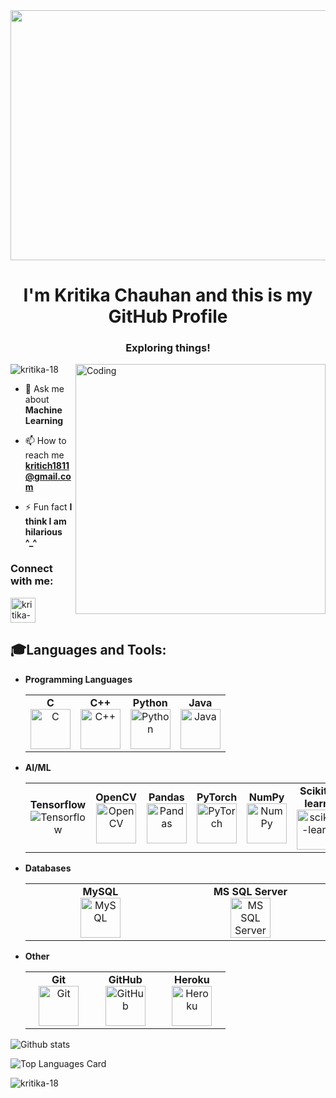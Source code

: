 <!--<img src="https://i.imgur.com/sY6HWkB.gif" width="1000" height="500"/>-->
<img height="400px" width="1000px" src="https://camo.githubusercontent.com/c04834991bd724271632b1aa569fd5ae9564b2c12fdea274f8d577695c8f835d/68747470733a2f2f6d656469612e67726170686173736574732e636f6d2f694f48566b775a4a53524f4f394c616670486958">
<h1 align="center">I'm Kritika Chauhan and this is my GitHub Profile</h1>
<h3 align="center">Exploring things!</h3>
<img align="right" alt="Coding" width="400" src="https://cdn.dribbble.com/users/2851002/screenshots/7736965/media/e08e0676dd54ae8715c2d72bbdd51eb2.gif">
<p align="left"> <img src="https://komarev.com/ghpvc/?username=kritika-18&label=Profile%20views&color=0e75b6&style=flat" alt="kritika-18" /> </p>

- 💬 Ask me about **Machine Learning**

- 📫 How to reach me **kritich1811@gmail.com**

- ⚡ Fun fact **I think I am hilarious ^_^**

<h3 align="left">Connect with me:</h3>
<a href="https://linkedin.com/in/kritika-chauhan-72b79a212" target="blank"><img align="center" src="https://upload.wikimedia.org/wikipedia/commons/8/81/LinkedIn_icon.svg" alt="kritika-chauhan-72b79a212" height="40" width="40" /></a>


 ## 🎓Languages and Tools:
- **Programming Languages**
	<center>
		<table>
			<tbody>
				<tr>
          <td width="25%" align="center">
						<span><strong>C</strong></span><br/>
						<img height="64px" width="64px" src="https://cdn.svgporn.com/logos/c.svg" alt="C">
					</td>
          <td width="25%" align="center">
						<span><strong>C++</strong></span><br/>
						<img height="64px" width="64px" src="https://upload.wikimedia.org/wikipedia/commons/1/18/ISO_C%2B%2B_Logo.svg" alt="C++">
					</td>
					<td width="25%" align="center">
						<span><strong>Python</strong></span><br/>
						<img height="64px" width="64px" src="https://cdn.svgporn.com/logos/python.svg" alt="Python">
					</td>
					<td width="25%" align="center">
						<span><strong>Java</strong></span><br/>
						<img height="64px" width="64px" src="https://cdn.svgporn.com/logos/java.svg" alt="Java">
					</td>
				</tr>
			</tbody>
		</table>
	</center>

 - **AI/ML**
	<center>
		<table>
			<tbody>
				<tr>
          <td width="16%" align="center">
						<span><strong>Tensorflow</strong></span><br/>
						<img src="https://www.vectorlogo.zone/logos/tensorflow/tensorflow-ar21.svg" alt="Tensorflow">
					</td>
					<td width="16%" align="center">
						<span><strong>OpenCV</strong></span><br/>
						<img height="64px" width="64px" src="https://www.vectorlogo.zone/logos/opencv/opencv-icon.svg" alt="OpenCV">
					</td>
					<td width="16%" align="center">
						<span><strong>Pandas</strong></span><br/>
						<img height="64px" width="64px" src="https://upload.wikimedia.org/wikipedia/commons/e/ed/Pandas_logo.svg" alt="Pandas">
					</td>
     <td width="16%" align="center">
						<span><strong>PyTorch</strong></span><br/>
						<img height="64px" width="64px" src="https://www.vectorlogo.zone/logos/pytorch/pytorch-icon.svg" alt="PyTorch">
					</td>
      						<td width="16%" align="center">
						<span><strong>NumPy</strong></span><br/>
						<img height="64px" width="64px" src="https://www.vectorlogo.zone/logos/numpy/numpy-icon.svg" alt="NumPy">
					</td>
					<td width="16%" align="center">
						<span><strong>Scikit-learn</strong></span><br/>
						<img height="64px" width="64px" src="https://upload.wikimedia.org/wikipedia/commons/0/05/Scikit_learn_logo_small.svg" alt="scikit-learn">
					</td>
				</tr>
			</tbody>
		</table>
	</center>
 
- **Databases**
	<center>
		<table>
			<tbody>
				<tr>
					<td width="25%" align="center">
						<span><strong>MySQL</strong></span><br/>
						<img height="64px" width="64px" src="https://www.svgrepo.com/show/303251/mysql-logo.svg" alt="MySQL">
					</td>
					<td width="25%" align="center">
						<span><strong>MS SQL Server</strong></span><br/>
						<img height="64px" width="64px" src="https://www.svgrepo.com/show/303229/microsoft-sql-server-logo.svg" alt="MS SQL Server">
					</td>
				</tr>
			</tbody>
		</table>
	</center>



- **Other**
	<center>
		<table>
			<tbody>
				<tr>
					<td width="25%" align="center">
						<span><strong>Git</strong></span><br/>
						<img height="64px" width="64px" src="https://upload.wikimedia.org/wikipedia/commons/3/3f/Git_icon.svg" alt="Git">
					</td>
					<td width="25%" align="center">
						<span><strong>GitHub</strong></span><br/>
						<img height="64px" width="64px" src="https://upload.wikimedia.org/wikipedia/commons/9/91/Octicons-mark-github.svg" alt="GitHub">
					</td>
					<td width="25%" align="center">
						<span><strong>Heroku</strong></span><br/>
						<img height="64px" width="64px" src="https://www.svgrepo.com/show/303683/heroku-logo.svg" alt="Heroku">
					</td>
					</tr>
			</tbody>
		</table>
	</center>




![Github stats](https://github-readme-stats.vercel.app/api?username=kritika-18&theme=nightowl&show_icons=true&count_private=true)


![Top Languages Card](https://github-readme-stats.vercel.app/api/top-langs/?username=kritika-18&theme=nightowl)



<div align="left">
<p><img align="center" src="https://github-readme-streak-stats.herokuapp.com/?user=kritika-18&theme=nightowl" alt="kritika-18" /></p>
</div>

















